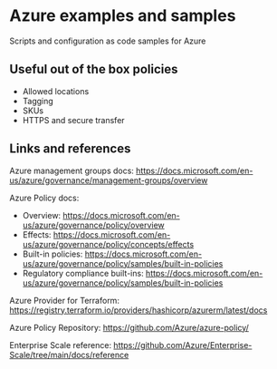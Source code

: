 # Azure examples and samples
Scripts and configuration as code samples for Azure

## Useful out of the box policies
* Allowed locations
* Tagging
* SKUs
* HTTPS and secure transfer



## Links and references

Azure management groups docs:
https://docs.microsoft.com/en-us/azure/governance/management-groups/overview

Azure Policy docs:
* Overview: https://docs.microsoft.com/en-us/azure/governance/policy/overview
* Effects: https://docs.microsoft.com/en-us/azure/governance/policy/concepts/effects
* Built-in policies: https://docs.microsoft.com/en-us/azure/governance/policy/samples/built-in-policies
* Regulatory compliance built-ins: https://docs.microsoft.com/en-us/azure/governance/policy/samples/built-in-policies

Azure Provider for Terraform:
https://registry.terraform.io/providers/hashicorp/azurerm/latest/docs

Azure Policy Repository:
https://github.com/Azure/azure-policy/

Enterprise Scale reference:
https://github.com/Azure/Enterprise-Scale/tree/main/docs/reference